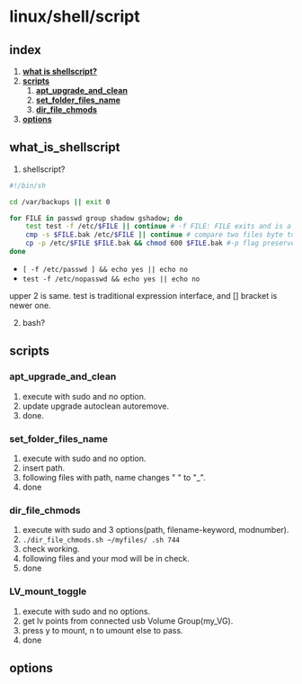 # linux/shell/script

## index

1. [**what is shellscript?**][i1]
2. [**scripts**][i2]
    1. [**apt_upgrade_and_clean**][i2-1]
    2. [**set_folder_files_name**][i2-2]
    3. [**dir_file_chmods**][i2-3]
3. [**options**][i3]

## what_is_shellscript
[i1]: #what_is_shellscript

1. shellscript?

```bash
#!/bin/sh

cd /var/backups || exit 0

for FILE in passwd group shadow gshadow; do
    test test -f /etc/$FILE || continue # -f FILE: FILE exits and is a regular file.
    cmp -s $FILE.bak /etc/$FILE || continue # compare two files byte to byte. --silent
    cp -p /etc/$FILE $FILE.bak && chmod 600 $FILE.bak #-p flag preserve=mode,ownership,timestamps.
done
```
* `[ -f /etc/passwd ] && echo yes || echo no`
* `test -f /etc/nopasswd && echo yes || echo no`

upper 2 is same. test is traditional expression interface, and [] bracket is newer one.

2. bash?

## scripts
[i2]: #scripts

### apt_upgrade_and_clean
[i2-1]: #apt_upgrade_and_clean

1. execute with sudo and no option.
2. update upgrade autoclean autoremove.
3. done.

### set_folder_files_name
[i2-2]: #set_folder_files_name

1. execute with sudo and no option.
2. insert path.
3. following files with path, name changes " " to "_".
4. done

### dir_file_chmods
[i2-3]: #dir_file_chmods

1. execute with sudo and 3 options(path, filename-keyword, modnumber).
2. `./dir_file_chmods.sh ~/myfiles/ .sh 744`
3. check working.
4. following files and your mod will be in check.
5. done

### LV_mount_toggle

[i2-4]: #LV_mount_toggle

1. execute with sudo and no options.
2. get lv points from connected usb Volume Group(my_VG).
3. press y to mount, n to umount else to pass.
4. done

## options
[i3]: options


